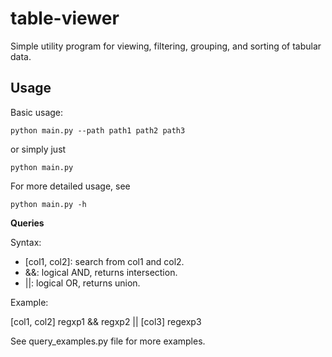 # table-viewer

Simple utility program for viewing, filtering, grouping, and sorting of tabular data.

## Usage

Basic usage:

```
python main.py --path path1 path2 path3 
``` 

or simply just

```
python main.py 
``` 

For more detailed usage, see

```
python main.py -h
```

**Queries**


Syntax:

* [col1, col2]: search from col1 and col2.
* &&: logical AND, returns intersection.
* ||: logical OR, returns union.

Example:

[col1, col2] regxp1 && regxp2 || [col3] regexp3

See query_examples.py file for more examples.

